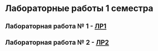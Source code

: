 # Лабораторные работы 1 семестра

## Лабораторная работа № 1 - [ЛР1](https://github.com/MelnikNO/programming3course/tree/main/1sem/LR1#readme)

## Лабораторная работа № 2 - [ЛР2](https://github.com/MelnikNO/programming3course/tree/main/1sem/LR2#readme)
